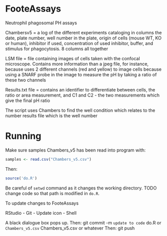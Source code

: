 # FooteAssays
Neutrophil phagosomal PH assays

Chambersv5 = a log of the different experiments cataloging in columns the date, plate number, well number in the plate, origin of cells (mouse WT, KO or human), inhibitor if used, concentration of used inhibitor, buffer, and stimulus for phagocytosis. 8 columns all together

LSM file = file containing images of cells taken with the confocal microscope. Contains more information than a jpeg file, for instance, because uses 2 different channels (red and yellow) to image cells because using a SNARF probe in the image to measure the pH by taking a ratio of these two channels

Results.txt file = contains an identifier to differentiate between cells, the ratio or area measurement, and C1 and C2 - the two measurements which give the final pH ratio

The script uses Chambers to find the well condition which relates to the number results file which is the well number

# Running

Make sure samples Chambers_v5 has been read into program with:
```R
samples <- read.csv("Chambers_v5.csv")
```
Then:
```R
source('do.R')
```

Be careful of ```setwd``` command as it changes the working directory.
TODO change code so that path is modified in ```do.R```.

To update changes to FooteAssays

RStudio - Git - Update icon - Shell

A black dialogue box pops up.
Then:
git commit -m `update to code` do.R or `Chambers_v5.csv` Chambers_v5.csv or whatever
Then:
git push

